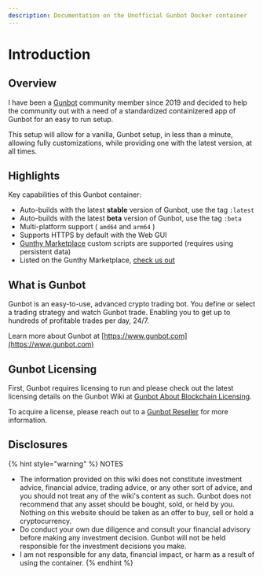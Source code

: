 ```yaml
---
description: Documentation on the Unofficial Gunbot Docker container
---
```


# Introduction

## Overview

I have been a [Gunbot](https://gunthy.org/gunbot/) community member since 2019 and decided to help the community out with a need of a standardized containizered app of Gunbot for an easy to run setup.

This setup will allow for a vanilla, Gunbot setup, in less than a minute, allowing fully customizations, while providing one with the latest version, at all times.

## Highlights

Key capabilities of this Gunbot container:

* Auto-builds with the latest **stable** version of Gunbot, use the tag `:latest`
* Auto-builds with the latest **beta** version of Gunbot, use the tag `:beta`
* Multi-platform support ( `amd64` and `arm64` )
* Supports HTTPS by default with the Web GUI
* [Gunthy Marketplace](https://marketplace.gunthy.io/) custom scripts are supported (requires using persistent data)
* Listed on the Gunthy Marketplace, [check us out](https://marketplace.gunthy.io/extras/GunbotDocker)

## What is Gunbot

Gunbot is an easy-to-use, advanced crypto trading bot. You define or select a trading strategy and watch Gunbot trade. Enabling you to get up to hundreds of profitable trades per day, 24/7.

Learn more about Gunbot at [https://www.gunbot.com](https://www.gunbot.com)

## Gunbot Licensing

First, Gunbot requires licensing to run and please check out the latest licensing details on the Gunbot Wiki at [Gunbot About Blockchain Licensing](https://wiki.gunthy.org/about/system-requirements/license-info#blockchain-based-license-system).

To acquire a license, please reach out to a [Gunbot Reseller](https://gunthy.org/resellers/) for more information.

## Disclosures

{% hint style="warning" %}
NOTES

* The information provided on this wiki does not constitute investment advice, financial advice, trading advice, or any other sort of advice, and you should not treat any of the wiki's content as such. Gunbot does not recommend that any asset should be bought, sold, or held by you. Nothing on this website should be taken as an offer to buy, sell or hold a cryptocurrency.
* Do conduct your own due diligence and consult your financial advisory before making any investment decision. Gunbot will not be held responsible for the investment decisions you make.
* I am not responsible for any data, financial impact, or harm as a result of using the container.
{% endhint %}
